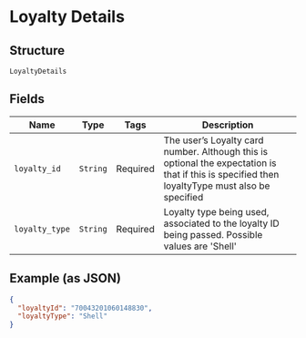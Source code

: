 
# Loyalty Details

## Structure

`LoyaltyDetails`

## Fields

| Name | Type | Tags | Description |
|  --- | --- | --- | --- |
| `loyalty_id` | `String` | Required | The user’s Loyalty card number. Although this is optional the expectation is that if this is specified then loyaltyType must also be specified |
| `loyalty_type` | `String` | Required | Loyalty type being used, associated to the loyalty ID being passed. Possible values are 'Shell' |

## Example (as JSON)

```json
{
  "loyaltyId": "70043201060148830",
  "loyaltyType": "Shell"
}
```

